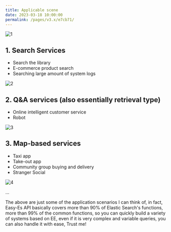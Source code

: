 ```yaml
---
title: Applicable scene
date: 2023-03-18 10:00:00
permalink: /pages/v3.x/e7cb71/
---
```

![1](https://iknow.hs.net/b56d3e1e-9a38-4f6a-8cde-d43bcf25c539.jpg)

## 1. Search Services

- Search the library
- E-commerce product search
- Searching large amount of system logs

![2](https://iknow.hs.net/0f3c8d45-db6c-4c7e-be57-a76f0091be82.png)

## 2. Q&A services (also essentially retrieval type)
- Online intelligent customer service
- Robot

![3](https://iknow.hs.net/ee89621e-f270-49ca-873b-b694ff6206ea.png)

## 3. Map-based services
- Taxi app
- Take-out app
- Community group buying and delivery
- Stranger Social

![4](https://iknow.hs.net/69ca3a62-c4be-4962-b39b-63cef0b0cf94.png)

...

The above are just some of the application scenarios I can think of, in fact, Easy-Es API basically covers more than 90% of Elastic Search's functions, more than 99% of the common functions, so you can quickly build a variety of systems based on EE, even if it is very complex and variable queries, you can also handle it with ease, Trust me!